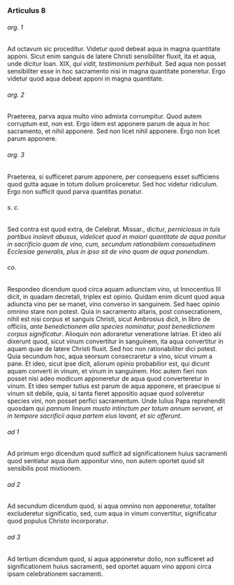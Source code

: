 ### Articulus 8

###### arg. 1
Ad octavum sic proceditur. Videtur quod debeat aqua in magna quantitate apponi. Sicut enim sanguis de latere Christi sensibiliter fluxit, ita et aqua, unde dicitur Ioan. XIX, *qui vidit, testimonium perhibuit*. Sed aqua non posset sensibiliter esse in hoc sacramento nisi in magna quantitate poneretur. Ergo videtur quod aqua debeat apponi in magna quantitate.

###### arg. 2
Praeterea, parva aqua multo vino admixta corrumpitur. Quod autem corruptum est, non est. Ergo idem est apponere parum de aqua in hoc sacramento, et nihil apponere. Sed non licet nihil apponere. Ergo non licet parum apponere.

###### arg. 3
Praeterea, si sufficeret parum apponere, per consequens esset sufficiens quod gutta aquae in totum dolium proiiceretur. Sed hoc videtur ridiculum. Ergo non sufficit quod parva quantitas ponatur.

###### s. c.
Sed contra est quod extra, de Celebrat. Missar., dicitur, *perniciosus in tuis partibus inolevit abusus, videlicet quod in maiori quantitate de aqua ponitur in sacrificio quam de vino, cum, secundum rationabilem consuetudinem Ecclesiae generalis, plus in ipso sit de vino quam de aqua ponendum*.

###### co.
Respondeo dicendum quod circa aquam adiunctam vino, ut Innocentius III dicit, in quadam decretali, triplex est opinio. Quidam enim dicunt quod aqua adiuncta vino per se manet, vino converso in sanguinem. Sed haec opinio omnino stare non potest. Quia in sacramento altaris, post consecrationem, nihil est nisi corpus et sanguis Christi, sicut Ambrosius dicit, in libro de officiis, *ante benedictionem alia species nominatur, post benedictionem corpus significatur*. Alioquin non adoraretur veneratione latriae. Et ideo alii dixerunt quod, sicut vinum convertitur in sanguinem, ita aqua convertitur in aquam quae de latere Christi fluxit. Sed hoc non rationabiliter dici potest. Quia secundum hoc, aqua seorsum consecraretur a vino, sicut vinum a pane. Et ideo, sicut ipse dicit, aliorum opinio probabilior est, qui dicunt aquam converti in vinum, et vinum in sanguinem. Hoc autem fieri non posset nisi adeo modicum apponeretur de aqua quod converteretur in vinum. Et ideo semper tutius est parum de aqua apponere, et praecipue si vinum sit debile, quia, si tanta fieret appositio aquae quod solveretur species vini, non posset perfici sacramentum. Unde Iulius Papa reprehendit quosdam qui *pannum lineum musto intinctum per totum annum servant, et in tempore sacrificii aqua partem eius lavant, et sic offerunt*.

###### ad 1
Ad primum ergo dicendum quod sufficit ad significationem huius sacramenti quod sentiatur aqua dum apponitur vino, non autem oportet quod sit sensibilis post mixtionem.

###### ad 2
Ad secundum dicendum quod, si aqua omnino non apponeretur, totaliter excluderetur significatio, sed, cum aqua in vinum convertitur, significatur quod populus Christo incorporatur.

###### ad 3
Ad tertium dicendum quod, si aqua apponeretur dolio, non sufficeret ad significationem huius sacramenti, sed oportet aquam vino apponi circa ipsam celebrationem sacramenti.

